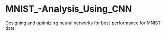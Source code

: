 # MNIST_-Analysis_Using_CNN
Designing and optimizing neural networks for best performance for MNIST data
